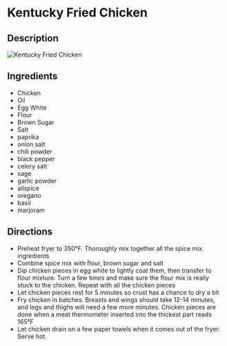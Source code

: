 # Kentucky Fried Chicken

## Description
![Kentucky Fried Chicken](https://www.themealdb.com/images/media/meals/xqusqy1487348868.jpg "Kentucky Fried Chicken")

## Ingredients
- Chicken
- Oil
- Egg White
- Flour
- Brown Sugar
- Salt
- paprika
- onion salt
- chili powder
- black pepper
- celery salt
- sage
- garlic powder
- allspice
- oregano
- basil
- marjoram

## Directions
- Preheat fryer to 350°F. Thoroughly mix together all the spice mix ingredients
- Combine spice mix with flour, brown sugar and salt
- Dip chicken pieces in egg white to lightly coat them, then transfer to flour mixture. Turn a few times and make sure the flour mix is really stuck to the chicken. Repeat with all the chicken pieces
- Let chicken pieces rest for 5 minutes so crust has a chance to dry a bit
- Fry chicken in batches. Breasts and wings should take 12-14 minutes, and legs and thighs will need a few more minutes. Chicken pieces are done when a meat thermometer inserted into the thickest part reads 165°F
- Let chicken drain on a few paper towels when it comes out of the fryer. Serve hot.
